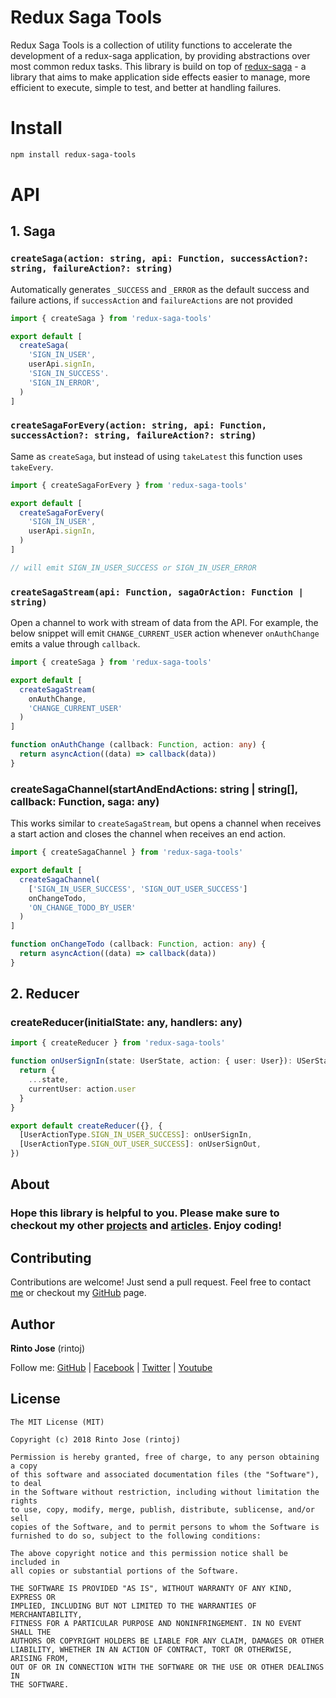 
# Redux Saga Tools

Redux Saga Tools is a collection of utility functions to accelerate the development of a redux-saga application, by providing abstractions over most common redux tasks. This library is build on top of [redux-saga](https://redux-saga.js.org/) - a library that aims to make application side effects easier to manage, more efficient to execute, simple to test, and better at handling failures.

# Install

```bash
npm install redux-saga-tools
```

# API

## 1. Saga

### `createSaga(action: string, api: Function, successAction?: string, failureAction?: string)`

Automatically generates `_SUCCESS` and `_ERROR` as the default success and failure actions, if `successAction` and `failureActions` are not provided

```ts
import { createSaga } from 'redux-saga-tools'

export default [
  createSaga(
    'SIGN_IN_USER',
    userApi.signIn,
    'SIGN_IN_SUCCESS'.
    'SIGN_IN_ERROR',
  )
]
```

### `createSagaForEvery(action: string, api: Function, successAction?: string, failureAction?: string)`

Same as `createSaga`, but instead of using `takeLatest` this function uses `takeEvery`.

```ts
import { createSagaForEvery } from 'redux-saga-tools'

export default [
  createSagaForEvery(
    'SIGN_IN_USER',
    userApi.signIn,
  )
]

// will emit SIGN_IN_USER_SUCCESS or SIGN_IN_USER_ERROR
```

### `createSagaStream(api: Function, sagaOrAction: Function | string)`

Open a channel to work with stream of data from the API. For example, the below snippet will emit `CHANGE_CURRENT_USER` action whenever `onAuthChange` emits a value through `callback`.

```ts
import { createSaga } from 'redux-saga-tools'

export default [
  createSagaStream(
    onAuthChange,
    'CHANGE_CURRENT_USER'
  )
]

function onAuthChange (callback: Function, action: any) {
  return asyncAction((data) => callback(data))
}
```

### createSagaChannel(startAndEndActions: string | string[], callback: Function, saga: any)

This works similar to `createSagaStream`, but opens a channel when receives a start action and closes the channel when receives an end action.

```ts
import { createSagaChannel } from 'redux-saga-tools'

export default [
  createSagaChannel(
    ['SIGN_IN_USER_SUCCESS', 'SIGN_OUT_USER_SUCCESS']
    onChangeTodo,
    'ON_CHANGE_TODO_BY_USER'
  )
]

function onChangeTodo (callback: Function, action: any) {
  return asyncAction((data) => callback(data))
}
```

## 2. Reducer

### createReducer(initialState: any, handlers: any)

```ts
import { createReducer } from 'redux-saga-tools'

function onUserSignIn(state: UserState, action: { user: User}): USerState {
  return {
    ...state,
    currentUser: action.user
  }
}

export default createReducer({}, {
  [UserActionType.SIGN_IN_USER_SUCCESS]: onUserSignIn,
  [UserActionType.SIGN_OUT_USER_SUCCESS]: onUserSignOut,
})
```

## About

### Hope this library is helpful to you. Please make sure to checkout my other [projects](https://github.com/rintoj) and [articles](https://medium.com/@rintoj). Enjoy coding!

## Contributing

Contributions are welcome! Just send a pull request. Feel free to contact [me](mailto:rintoj@gmail.com) or checkout my [GitHub](https://github.com/rintoj) page.

## Author

**Rinto Jose** (rintoj)

Follow me:
  [GitHub](https://github.com/rintoj)
| [Facebook](https://www.facebook.com/rinto.jose)
| [Twitter](https://twitter.com/rintoj)
| [Youtube](https://youtube.com/+RintoJoseMankudy)

## License

```code
The MIT License (MIT)

Copyright (c) 2018 Rinto Jose (rintoj)

Permission is hereby granted, free of charge, to any person obtaining a copy
of this software and associated documentation files (the "Software"), to deal
in the Software without restriction, including without limitation the rights
to use, copy, modify, merge, publish, distribute, sublicense, and/or sell
copies of the Software, and to permit persons to whom the Software is
furnished to do so, subject to the following conditions:

The above copyright notice and this permission notice shall be included in
all copies or substantial portions of the Software.

THE SOFTWARE IS PROVIDED "AS IS", WITHOUT WARRANTY OF ANY KIND, EXPRESS OR
IMPLIED, INCLUDING BUT NOT LIMITED TO THE WARRANTIES OF MERCHANTABILITY,
FITNESS FOR A PARTICULAR PURPOSE AND NONINFRINGEMENT. IN NO EVENT SHALL THE
AUTHORS OR COPYRIGHT HOLDERS BE LIABLE FOR ANY CLAIM, DAMAGES OR OTHER
LIABILITY, WHETHER IN AN ACTION OF CONTRACT, TORT OR OTHERWISE, ARISING FROM,
OUT OF OR IN CONNECTION WITH THE SOFTWARE OR THE USE OR OTHER DEALINGS IN
THE SOFTWARE.
```